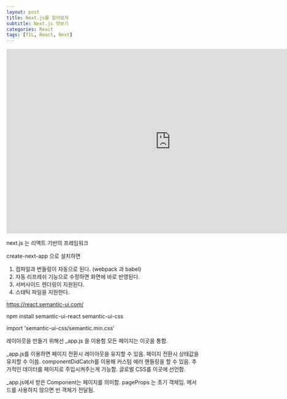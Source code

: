```yaml
---
layout: post
title: Next.js를 알아보자
subtitle: Next.js 맛보기
categories: React
tags: [TIL, React, Next]
---
```



<iframe width="855" height="481" src="https://www.youtube.com/embed/Ujjdn2wMIew?list=PLZKTXPmaJk8Lx3TqPlcEAzTL8zcpBz7NP" title="YouTube video player" frameborder="0" allow="accelerometer; autoplay; clipboard-write; encrypted-media; gyroscope; picture-in-picture" allowfullscreen></iframe>



next.js 는 리액트 기반의 프레임워크

create-next-app 으로 설치하면
1. 컴파일과 번들링이 자동으로 된다. (webpack 과 babel)
2. 자동 리프레쉬 기능으로 수정하면 화면에 바로 반영된다.
3. 서버사이드 렌더링이 지원된다.
4. 스태틱 파일을 지원한다.


https://react.semantic-ui.com/

npm install semantic-ui-react semantic-ui-css

import 'semantic-ui-css/semantic.min.css'

레이아웃을 만들기 위해선 _app.js 을 이용함
모든 페이지는 이곳을 통함.

_app.js를 이용하면 페이지 전환시 레이아웃을 유지할 수 있음.
페이지 전환시 상태값을 유지할 수 이씀.
componentDidCatch를 이용해 커스텀 에러 핸들링을 할 수 있음.
추가적인 데이터를 페이지로 주입시켜주는게 가능함.
글로벌 CSS를 이곳에 선언함.

_app.js에서 받은 Component는 페이지를 의미함.
pageProps 는 초기 객체임.
메서드를 사용하지 않으면 빈 객체가 전달됨.
